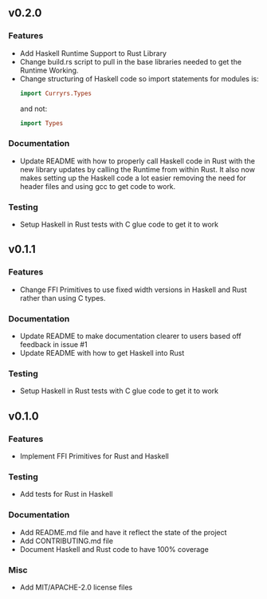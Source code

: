 ## v0.2.0

### Features
- Add Haskell Runtime Support to Rust Library
- Change build.rs script to pull in the base libraries
  needed to get the Runtime Working.
- Change structuring of Haskell code so import statements
  for modules is:
  ```haskell
  import Curryrs.Types
  ```
  and not:
  ```haskell
  import Types
  ```

### Documentation
- Update README with how to properly call Haskell code in
  Rust with the new library updates by calling the Runtime
  from within Rust. It also now makes setting up the Haskell
  code a lot easier removing the need for header files and
  using gcc to get code to work.

### Testing
- Setup Haskell in Rust tests with C glue code to get it to
  work

## v0.1.1

### Features
- Change FFI Primitives to use fixed width versions in Haskell
  and Rust rather than using C types.

### Documentation
- Update README to make documentation clearer to users based
  off feedback in issue #1
- Update README with how to get Haskell into Rust

### Testing
- Setup Haskell in Rust tests with C glue code to get it to
  work

## v0.1.0

### Features
- Implement FFI Primitives for Rust and Haskell

### Testing
- Add tests for Rust in Haskell

### Documentation
- Add README.md file and have it reflect the state of the project
- Add CONTRIBUTING.md file
- Document Haskell and Rust code to have 100% coverage

### Misc
- Add MIT/APACHE-2.0 license files
